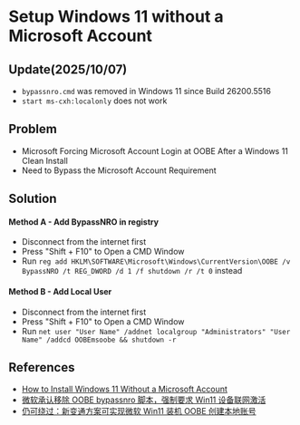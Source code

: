 # Setup Windows 11 without a Microsoft Account

## Update(2025/10/07)
* `bypassnro.cmd` was removed in Windows 11 since Build 26200.5516
* `start ms-cxh:localonly` does not work

## Problem
* Microsoft Forcing Microsoft Account Login at OOBE After a Windows 11 Clean Install
* Need to Bypass the Microsoft Account Requirement

## Solution
#### Method A - Add BypassNRO in registry
* Disconnect from the internet first
* Press "Shift + F10" to Open a CMD Window
* Run `reg add HKLM\SOFTWARE\Microsoft\Windows\CurrentVersion\OOBE /v BypassNRO /t REG_DWORD /d 1 /f shutdown /r /t 0` instead

#### Method B - Add Local User
* Disconnect from the internet first
* Press "Shift + F10" to Open a CMD Window
* Run `net user "User Name" /addnet localgroup "Administrators" "User Name" /addcd OOBEmsoobe && shutdown -r`

## References
* [How to Install Windows 11 Without a Microsoft Account](https://www.tomshardware.com/how-to/install-windows-11-without-microsoft-account)
* [微软承认移除 OOBE bypassnro 脚本，强制要求 Win11 设备联网激活](https://m.ithome.com/html/841597.htm)
* [仍可绕过：新变通方案可实现微软 Win11 装机 OOBE 创建本地账号](https://m.ithome.com/html/888130.htm)
